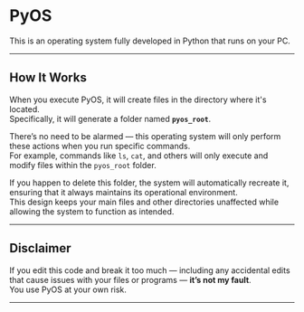 # PyOS

This is an operating system fully developed in Python that runs on your PC.

---

## How It Works

When you execute PyOS, it will create files in the directory where it's located.  
Specifically, it will generate a folder named **`pyos_root`**.

There’s no need to be alarmed — this operating system will only perform these actions when you run specific commands.  
For example, commands like `ls`, `cat`, and others will only execute and modify files within the `pyos_root` folder.

If you happen to delete this folder, the system will automatically recreate it, ensuring that it always maintains its operational environment.  
This design keeps your main files and other directories unaffected while allowing the system to function as intended.

---

## Disclaimer

If you edit this code and break it too much — including any accidental edits that cause issues with your files or programs — **it’s not my fault**.  
You use PyOS at your own risk.

---
